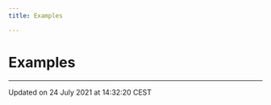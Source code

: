```yaml
---
title: Examples

---
```


# Examples







-------------------------------

Updated on 24 July 2021 at 14:32:20 CEST
